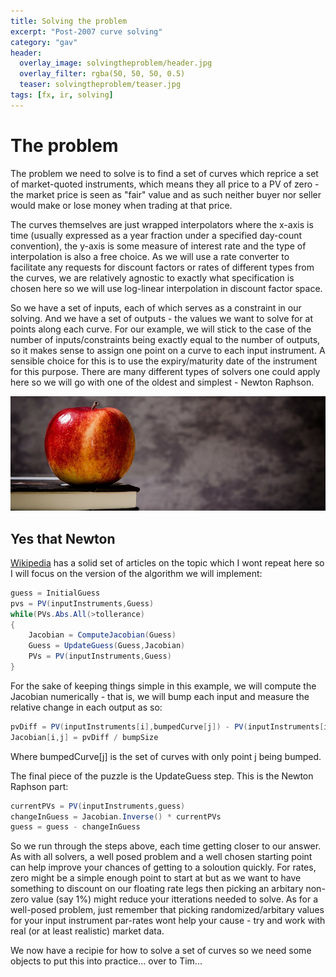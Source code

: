 ```yaml
---
title: Solving the problem
excerpt: "Post-2007 curve solving"
category: "gav"
header:
  overlay_image: solvingtheproblem/header.jpg
  overlay_filter: rgba(50, 50, 50, 0.5)
  teaser: solvingtheproblem/teaser.jpg
tags: [fx, ir, solving]
---
```


# The problem

The problem we need to solve is to find a set of curves which reprice a set of market-quoted instruments, which means they all price to a PV of
zero - the market price is seen as "fair" value and as such neither buyer nor seller would make or lose money when trading at that price.

The curves themselves are just wrapped interpolators where the x-axis is time (usually expressed as a year fraction under
a specified day-count convention), the y-axis is some measure of interest rate and the type of interpolation is also a free choice.
As we will use a rate converter to facilitate any requests for discount factors or rates of different types
from the curves, we are relatively agnostic to exactly what specification is chosen here so we will use log-linear 
interpolation in discount factor space. 

So we have a set of inputs, each of which serves as a constraint in our solving.
And we have a set of outputs - the values we want to solve for at points along each curve.
For our example, we will stick to the case of the number of inputs/constraints being exactly equal to the number of outputs, so it makes sense to assign one point on a curve to each input instrument.  A sensible choice for this is to use the expiry/maturity date of the instrument for this purpose.
There are many different types of solvers one could apply here so we will go with one of the oldest and simplest - Newton Raphson.

![Apple](/images/solvingtheproblem/apple.jpg)

## Yes that Newton

[Wikipedia](https://en.wikipedia.org/wiki/Newton's_method) has a solid set of articles on the topic which I wont repeat here so I
will focus on the version of the algorithm we will implement:

``` csharp
guess = InitialGuess
pvs = PV(inputInstruments,Guess)
while(PVs.Abs.All(>tollerance)
{
    Jacobian = ComputeJacobian(Guess)
    Guess = UpdateGuess(Guess,Jacobian)
    PVs = PV(inputInstruments,Guess)
}
```

For the sake of keeping things simple in this example, we will compute the Jacobian numerically - that is, we will bump each input and measure the relative change in each output as so:

``` csharp
pvDiff = PV(inputInstruments[i],bumpedCurve[j]) - PV(inputInstruments[i],nonBumpedCurve)
Jacobian[i,j] = pvDiff / bumpSize
```

Where bumpedCurve[j] is the set of curves with only point j being bumped.

The final piece of the puzzle is the UpdateGuess step. This is the Newton Raphson part:

``` csharp
currentPVs = PV(inputInstruments,guess)
changeInGuess = Jacobian.Inverse() * currentPVs
guess = guess - changeInGuess 
```

So we run through the steps above, each time getting closer to our answer.  As with all solvers, a well posed problem and a
well chosen starting point can help improve your chances of getting to a soloution quickly.
For rates, zero might be a simple enough point to start at but as we want to have something to discount on
our floating rate legs then picking an arbitary non-zero value (say 1%) might reduce your itterations needed to solve.
As for a well-posed problem, just remember that picking randomized/arbitary values for your input instrument par-rates wont
help your cause - try and work with real (or at least realistic) market data.

We now have a recipie for how to solve a set of curves so we need some objects to put this into practice... over to Tim...